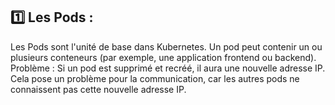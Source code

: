 ## 1️⃣ Les Pods :

Les Pods sont l'unité de base dans Kubernetes. Un pod peut contenir un ou plusieurs conteneurs (par exemple, une application frontend ou backend).
Problème : Si un pod est supprimé et recréé, il aura une nouvelle adresse IP. Cela pose un problème pour la communication, car les autres pods ne connaissent pas cette nouvelle adresse IP.

